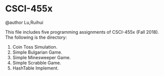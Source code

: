 # CSCI-455x

@author Lu,Ruihui

This file includes five programming assignments of CSCI-455x (Fall 2018).<br>
The following is the directory:  
  
1. Coin Toss Simulation.  
2. Simple Bulgarian Game.  
3. Simple Minesweeper Game.  
4. Simple Scrabble Game.  
5. HashTable Implement.  
